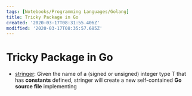 ```yaml
---
tags: [Notebooks/Programming Languages/Golang]
title: Tricky Package in Go
created: '2020-03-17T08:31:55.406Z'
modified: '2020-03-17T08:35:57.685Z'
---
```


# Tricky Package in Go

- [stringer](https://github.com/golang/tools/blob/master/cmd/stringer/stringer.go):   Given the name of a (signed or unsigned) integer type T that has **constants** defined, stringer will create a new self-contained **Go source file** implementing
